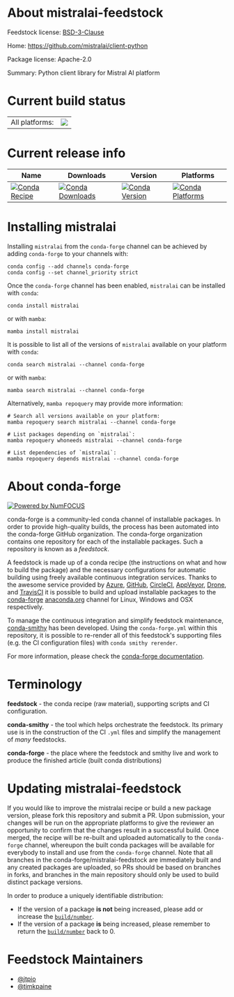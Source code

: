 About mistralai-feedstock
=========================

Feedstock license: [BSD-3-Clause](https://github.com/conda-forge/mistralai-feedstock/blob/main/LICENSE.txt)

Home: https://github.com/mistralai/client-python

Package license: Apache-2.0

Summary: Python client library for Mistral AI platform

Current build status
====================


<table><tr><td>All platforms:</td>
    <td>
      <a href="https://dev.azure.com/conda-forge/feedstock-builds/_build/latest?definitionId=22880&branchName=main">
        <img src="https://dev.azure.com/conda-forge/feedstock-builds/_apis/build/status/mistralai-feedstock?branchName=main">
      </a>
    </td>
  </tr>
</table>

Current release info
====================

| Name | Downloads | Version | Platforms |
| --- | --- | --- | --- |
| [![Conda Recipe](https://img.shields.io/badge/recipe-mistralai-green.svg)](https://anaconda.org/conda-forge/mistralai) | [![Conda Downloads](https://img.shields.io/conda/dn/conda-forge/mistralai.svg)](https://anaconda.org/conda-forge/mistralai) | [![Conda Version](https://img.shields.io/conda/vn/conda-forge/mistralai.svg)](https://anaconda.org/conda-forge/mistralai) | [![Conda Platforms](https://img.shields.io/conda/pn/conda-forge/mistralai.svg)](https://anaconda.org/conda-forge/mistralai) |

Installing mistralai
====================

Installing `mistralai` from the `conda-forge` channel can be achieved by adding `conda-forge` to your channels with:

```
conda config --add channels conda-forge
conda config --set channel_priority strict
```

Once the `conda-forge` channel has been enabled, `mistralai` can be installed with `conda`:

```
conda install mistralai
```

or with `mamba`:

```
mamba install mistralai
```

It is possible to list all of the versions of `mistralai` available on your platform with `conda`:

```
conda search mistralai --channel conda-forge
```

or with `mamba`:

```
mamba search mistralai --channel conda-forge
```

Alternatively, `mamba repoquery` may provide more information:

```
# Search all versions available on your platform:
mamba repoquery search mistralai --channel conda-forge

# List packages depending on `mistralai`:
mamba repoquery whoneeds mistralai --channel conda-forge

# List dependencies of `mistralai`:
mamba repoquery depends mistralai --channel conda-forge
```


About conda-forge
=================

[![Powered by
NumFOCUS](https://img.shields.io/badge/powered%20by-NumFOCUS-orange.svg?style=flat&colorA=E1523D&colorB=007D8A)](https://numfocus.org)

conda-forge is a community-led conda channel of installable packages.
In order to provide high-quality builds, the process has been automated into the
conda-forge GitHub organization. The conda-forge organization contains one repository
for each of the installable packages. Such a repository is known as a *feedstock*.

A feedstock is made up of a conda recipe (the instructions on what and how to build
the package) and the necessary configurations for automatic building using freely
available continuous integration services. Thanks to the awesome service provided by
[Azure](https://azure.microsoft.com/en-us/services/devops/), [GitHub](https://github.com/),
[CircleCI](https://circleci.com/), [AppVeyor](https://www.appveyor.com/),
[Drone](https://cloud.drone.io/welcome), and [TravisCI](https://travis-ci.com/)
it is possible to build and upload installable packages to the
[conda-forge](https://anaconda.org/conda-forge) [anaconda.org](https://anaconda.org/)
channel for Linux, Windows and OSX respectively.

To manage the continuous integration and simplify feedstock maintenance,
[conda-smithy](https://github.com/conda-forge/conda-smithy) has been developed.
Using the ``conda-forge.yml`` within this repository, it is possible to re-render all of
this feedstock's supporting files (e.g. the CI configuration files) with ``conda smithy rerender``.

For more information, please check the [conda-forge documentation](https://conda-forge.org/docs/).

Terminology
===========

**feedstock** - the conda recipe (raw material), supporting scripts and CI configuration.

**conda-smithy** - the tool which helps orchestrate the feedstock.
                   Its primary use is in the construction of the CI ``.yml`` files
                   and simplify the management of *many* feedstocks.

**conda-forge** - the place where the feedstock and smithy live and work to
                  produce the finished article (built conda distributions)


Updating mistralai-feedstock
============================

If you would like to improve the mistralai recipe or build a new
package version, please fork this repository and submit a PR. Upon submission,
your changes will be run on the appropriate platforms to give the reviewer an
opportunity to confirm that the changes result in a successful build. Once
merged, the recipe will be re-built and uploaded automatically to the
`conda-forge` channel, whereupon the built conda packages will be available for
everybody to install and use from the `conda-forge` channel.
Note that all branches in the conda-forge/mistralai-feedstock are
immediately built and any created packages are uploaded, so PRs should be based
on branches in forks, and branches in the main repository should only be used to
build distinct package versions.

In order to produce a uniquely identifiable distribution:
 * If the version of a package **is not** being increased, please add or increase
   the [``build/number``](https://docs.conda.io/projects/conda-build/en/latest/resources/define-metadata.html#build-number-and-string).
 * If the version of a package **is** being increased, please remember to return
   the [``build/number``](https://docs.conda.io/projects/conda-build/en/latest/resources/define-metadata.html#build-number-and-string)
   back to 0.

Feedstock Maintainers
=====================

* [@jtpio](https://github.com/jtpio/)
* [@timkpaine](https://github.com/timkpaine/)

